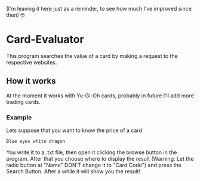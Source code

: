 (I'm leaving it here just as a reminder, to see how much I've improved since then) 🤓

# Card-Evaluator

This program searches the value of a card by making a request to the respective websites.

## How it works

At the moment it works with Yu-Gi-Oh cards, probably in future I'll add more trading cards.

### Example

Lets suppose that you want to know the price of a card

```
Blue eyes white dragon
```

You write it to a .txt file, then open it clicking the browse button in the program.
After that you choose where to display the result (Warning: Let the radio button at "Name" DON'T change it to "Card Code") and press the Search Button.
After a while it will show you the result!
